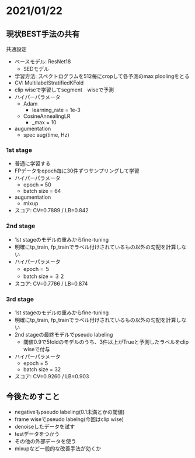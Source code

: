 # 2021/01/22

## 現状BEST手法の共有
共通設定
- ベースモデル: ResNet18
  - SEDモデル
- 学習方法: スペクトログラムを512毎にcropして各予測のmax ploolingをとる
- CV: MultilabelStratifiedKFold
- clip wiseで学習してsegment　wiseで予測
- ハイパーパラメータ
  - Adam
    - learning_rate = 1e-3
  - CosineAnnealingLR
    - _max = 10
- augumentation
  - spec aug(time, Hz)

### 1st stage
- 普通に学習する
- FPデータをepoch毎に30件ずつサンプリングして学習
- ハイパーパラメータ
  - epoch = 50
  - batch size = 64
- augumentation
  - mixup
- スコア: CV=0.7889 / LB=0.842

### 2nd stage
- 1st stageのモデルの重みからfine-tuning  
- 明確にtp_train, fp_trainでラベル付けされているもの以外の勾配を計算しない
- ハイパーパラメータ
  - epoch = ５
  - batch size = ３２
- スコア: CV=0.7766 / LB=0.874

### 3rd stage
- 1st stageのモデルの重みからfine-tuning  
- 明確にtp_train, fp_trainでラベル付けされているもの以外の勾配を計算しない
- 2nd stageの最終モデルでpseudo labeling
  - 閾値0.9で5foldのモデルのうち、3件以上がTrueと予測したラベルをclip wiseで付与
- ハイパーパラメータ
  - epoch = 5
  - batch size = 32
- スコア: CV=0.9260 / LB=0.903


## 今後ためすこと
- negativeもpseudo labeling(0.1未満とかの閾値)
- frame wiseでpseudo labelng(今回はclip wise)
- denoiseしたデータを試す
- testデータをつかう
- その他の外部データを使う
- mixupなど一般的な改善手法が効くか
